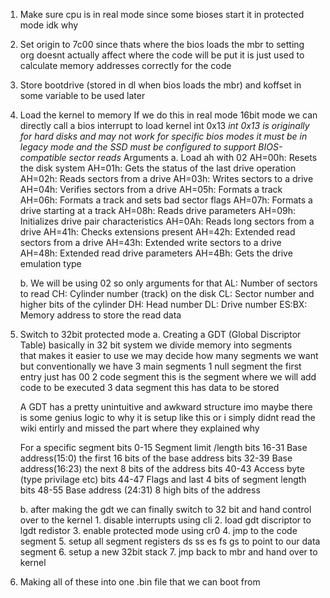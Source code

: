 1. Make sure cpu is in real mode since some bioses start it in protected mode idk why

2. Set origin to 7c00 since thats where the bios loads the mbr to setting org doesnt actually affect where the code will be put it is just used to calculate memory addresses correctly for the code


3. Store bootdrive (stored in dl when bios loads the mbr) and koffset in some variable to be used later

4. Load the kernel to memory
	If we do this in real mode 16bit mode we can directly call a bios interrupt to load kernel 
	int 0x13 
	*int 0x13 is originally for hard disks and may not work for specific* 
	*bios modes it must be in legacy mode and the SSD must be configured* 
	*to support BIOS-compatible sector reads*
	Arguments 
	a. Load ah with 02
	AH=00h: Resets the disk system
	AH=01h: Gets the status of the last drive operation
	AH=02h: Reads sectors from a drive
	AH=03h: Writes sectors to a drive
   	AH=04h: Verifies sectors from a drive
	AH=05h: Formats a track
	AH=06h: Formats a track and sets bad sector flags
	AH=07h: Formats a drive starting at a track
	AH=08h: Reads drive parameters
	AH=09h: Initializes drive pair characteristics
	AH=0Ah: Reads long sectors from a drive
	AH=41h: Checks extensions present
	AH=42h: Extended read sectors from a drive
	AH=43h: Extended write sectors to a drive
	AH=48h: Extended read drive parameters
	AH=4Bh: Gets the drive emulation type
	
	b. We will be using 02 so only arguments for that 
	AL: Number of sectors to read
	CH: Cylinder number (track) on the disk
	CL: Sector number and higher bits of the cylinder
	DH: Head number
	DL: Drive number
	ES:BX: Memory address to store the read data

5. Switch to 32bit protected mode
	a. Creating a GDT (Global Discriptor Table) basically in 32 bit system we divide memory into segments 	
	that makes it easier to use we may decide how many segments we want but conventionally we have 3 main
	segments 1 null segment the first entry just has 00 2 code segment this is the segment where we will 
	add code to be executed 3 data segment this has data to be stored
	
	A GDT has a pretty unintuitive and awkward structure imo maybe there is some 
	genius logic to why it is setup like this or i simply didnt read the wiki entirly and missed the
	part where they explained why
	
	For a specific segment 
	bits 0-15  Segment limit /length 
	bits 16-31 Base address(15:0) the first 16 bits of the base address
	bits 32-39 Base address(16:23) the next 8 bits of the address
	bits 40-43 Access byte (type privilage etc)
	bits 44-47 Flags and last 4 bits of segment length
	bits 48-55 Base address (24:31) 8 high bits of the address 
	
	
	
	b. after making the gdt we can finally switch to 32 bit and hand control over to the kernel
		1. disable interrupts using cli
		2. load gdt discriptor to lgdt redistor
		3. enable protected mode using cr0
		4. jmp to the code segment
		5. setup all segment registers ds ss es fs gs to point to our data segment 
		6. setup a new 32bit stack
		7. jmp back to mbr and hand over to kernel
		
		
6. Making all of these into one .bin file that we can boot from 

	

 
